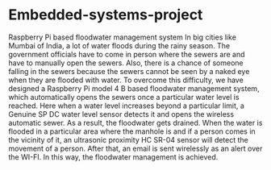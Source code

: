 # Embedded-systems-project
Raspberry Pi based floodwater management system
In big cities like Mumbai of India, a lot of water floods during the rainy season. The government officials have to come in person where the sewers are and have to manually open the sewers. Also, there is a chance of someone falling in the sewers because the sewers cannot be seen by a naked eye when they are flooded with water. To overcome this difficulty, we have designed a Raspberry Pi model 4 B based floodwater management system, which automatically opens the sewers once a particular water level is reached. Here when a water level increases beyond a particular limit, a Genuine SP DC water level sensor detects it and opens the wireless automatic sewer. As a result, the floodwater gets drained. When the water is flooded in a particular area where the manhole is and if a person comes in the vicinity of it, an ultrasonic proximity HC SR-04 sensor will detect the movement of a person. After that, an email is sent wirelessly as an alert over the WI-FI. In this way, the floodwater management is achieved.
